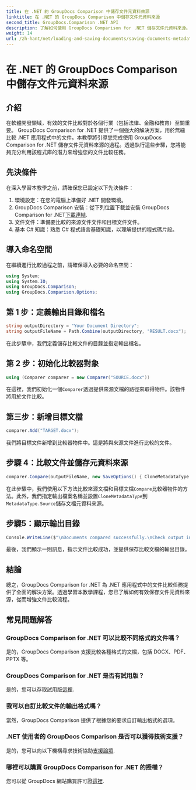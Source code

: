 ```yaml
---
title: 在 .NET 的 GroupDocs Comparison 中儲存文件元資料來源
linktitle: 在 .NET 的 GroupDocs Comparison 中儲存文件元資料來源
second_title: GroupDocs.Comparison .NET API
description: 了解如何使用 GroupDocs Comparison for .NET 儲存文件元資料來源。請按照我們的逐步指南在 .NET 中進行無縫文件比較。
weight: 14
url: /zh-hant/net/loading-and-saving-documents/saving-documents-metadata-source/
---
```


# 在 .NET 的 GroupDocs Comparison 中儲存文件元資料來源

## 介紹
在軟體開發領域，有效的文件比較對於各個行業（包括法律、金融和教育）至關重要。 GroupDocs Comparison for .NET 提供了一個強大的解決方案，用於無縫比較 .NET 應用程式中的文件。本教學將引導您完成使用 GroupDocs Comparison for .NET 儲存文件元資料來源的過程。透過執行這些步驟，您將能夠充分利用該程式庫的潛力來增強您的文件比較任務。
## 先決條件
在深入學習本教學之前，請確保您已設定以下先決條件：
1. 環境設定：在您的電腦上準備好 .NET 開發環境。
2.  GroupDocs Comparison 安裝：從下列位置下載並安裝 GroupDocs Comparison for .NET[下載連結](https://releases.groupdocs.com/comparison/net/).
3. 文件文件：準備要比較的來源文件文件和目標文件文件。
4. 基本 C# 知識：熟悉 C# 程式語言基礎知識，以理解提供的程式碼片段。

## 導入命名空間
在繼續進行比較過程之前，請確保導入必要的命名空間：
```csharp
using System;
using System.IO;
using GroupDocs.Comparison;
using GroupDocs.Comparison.Options;
```

## 第 1 步：定義輸出目錄和檔名
```csharp
string outputDirectory = "Your Document Directory";
string outputFileName = Path.Combine(outputDirectory, "RESULT.docx");
```
在此步驟中，我們定義儲存比較文件的目錄並指定輸出檔名。
## 第 2 步：初始化比較器對象
```csharp
using (Comparer comparer = new Comparer("SOURCE.docx"))
```
在這裡，我們初始化一個`Comparer`透過提供來源文檔的路徑來取得物件。該物件將用於文件比較。
## 第三步：新增目標文檔
```csharp
comparer.Add("TARGET.docx");
```
我們將目標文件新增到比較器物件中。這是將與來源文件進行比較的文件。
## 步驟 4：比較文件並儲存元資料來源
```csharp
comparer.Compare(outputFileName, new SaveOptions() { CloneMetadataType = MetadataType.Source });
```
在此步驟中，我們使用以下方法比較來源文檔和目標文檔`Compare`比較器物件的方法。此外，我們指定輸出檔案名稱並設置`CloneMetadataType`到`MetadataType.Source`儲存文檔元資料來源。
## 步驟5：顯示輸出目錄
```csharp
Console.WriteLine($"\nDocuments compared successfully.\nCheck output in {outputDirectory}.");
```
最後，我們顯示一則訊息，指示文件比較成功，並提供保存比較文檔的輸出目錄。

## 結論
總之，GroupDocs Comparison for .NET 為 .NET 應用程式中的文件比較任務提供了全面的解決方案。透過學習本教學課程，您已了解如何有效保存文件元資料來源，從而增強文件比較流程。
## 常見問題解答
### GroupDocs Comparison for .NET 可以比較不同格式的文件嗎？
是的，GroupDocs Comparison 支援比較各種格式的文檔，包括 DOCX、PDF、PPTX 等。
### GroupDocs Comparison for .NET 是否有試用版？
是的，您可以存取試用版[這裡](https://releases.groupdocs.com/).
### 我可以自訂比較文件的輸出格式嗎？
當然，GroupDocs Comparison 提供了根據您的要求自訂輸出格式的選項。
### .NET 使用者的 GroupDocs Comparison 是否可以獲得技術支援？
是的，您可以向以下機構尋求技術協助[支援論壇](https://forum.groupdocs.com/c/comparison/12).
### 哪裡可以購買 GroupDocs Comparison for .NET 的授權？
您可以從 GroupDocs 網站購買許可證[這裡](https://purchase.groupdocs.com/buy).